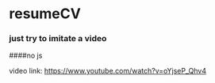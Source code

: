 # resumeCV

### just try to imitate a video
####no js

video link:
https://www.youtube.com/watch?v=oYjseP_Qhv4
